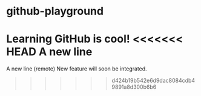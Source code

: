 # github-playground
Learning GitHub is cool!
<<<<<<< HEAD
A new line
=======
A new line (remote)
New feature will soon be integrated.
>>>>>>> d424b19b542e6d9dac8084cdb49891a8d300b6b6
